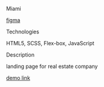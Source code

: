 Miami

[figma](https://www.figma.com/design/nHz8bflIwJaWP3P99vKTH5/miami_home_new?node-id=16033-3&node-type=frame&t=2ggyLqK9js1KXnwQ-0)

Technologies

HTML5, SCSS, Flex-box, JavaScript 

Description

landing page for real estate company

[demo link](https://vasylhladyshev.github.io/miami-site/)
